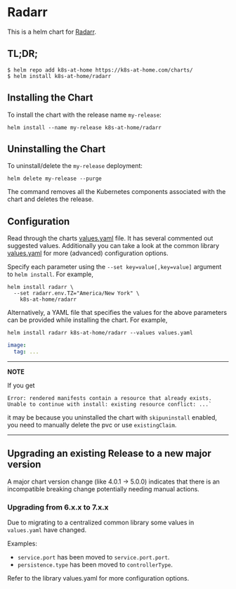 # Radarr

This is a helm chart for [Radarr](https://github.com/Radarr/Radarr).

## TL;DR;

```shell
$ helm repo add k8s-at-home https://k8s-at-home.com/charts/
$ helm install k8s-at-home/radarr
```

## Installing the Chart

To install the chart with the release name `my-release`:

```console
helm install --name my-release k8s-at-home/radarr
```

## Uninstalling the Chart

To uninstall/delete the `my-release` deployment:

```console
helm delete my-release --purge
```

The command removes all the Kubernetes components associated with the chart and deletes the release.

## Configuration
Read through the charts [values.yaml](https://github.com/k8s-at-home/charts/blob/master/charts/radarr/values.yaml)
file. It has several commented out suggested values.
Additionally you can take a look at the common library [values.yaml](https://github.com/k8s-at-home/charts/blob/master/charts/common/values.yaml) for more (advanced) configuration options.

Specify each parameter using the `--set key=value[,key=value]` argument to `helm install`. For example,
```console
helm install radarr \
  --set radarr.env.TZ="America/New York" \
    k8s-at-home/radarr
```
Alternatively, a YAML file that specifies the values for the above parameters can be provided while installing the
chart. For example,
```console
helm install radarr k8s-at-home/radarr --values values.yaml 
```

```yaml
image:
  tag: ...
```

---
**NOTE**

If you get
```console
Error: rendered manifests contain a resource that already exists. Unable to continue with install: existing resource conflict: ...`
```
it may be because you uninstalled the chart with `skipuninstall` enabled, you need to manually delete the pvc or use `existingClaim`.

---

## Upgrading an existing Release to a new major version

A major chart version change (like 4.0.1 -> 5.0.0) indicates that there is an incompatible breaking change potentially needing manual actions.

### Upgrading from 6.x.x to 7.x.x

Due to migrating to a centralized common library some values in `values.yaml` have changed.

Examples:

* `service.port` has been moved to `service.port.port`.
* `persistence.type` has been moved to `controllerType`.

Refer to the library values.yaml for more configuration options.

